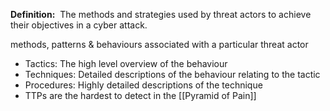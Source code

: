**Definition:** 
 The methods and strategies used by threat actors to achieve their objectives in a cyber attack.

methods, patterns & behaviours associated with a particular threat actor
- Tactics: The high level overview of the behaviour
- Techniques: Detailed descriptions of the behaviour relating to the tactic
- Procedures: Highly detailed descriptions of the technique
- TTPs are the hardest to detect in the [[Pyramid of Pain]]